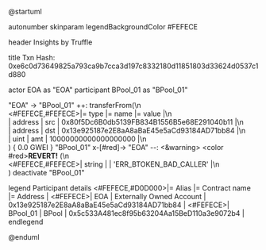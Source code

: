 

@startuml

autonumber
skinparam legendBackgroundColor #FEFECE

<style>
      header {
        HorizontalAlignment left
        FontColor purple
        FontSize 14
        Padding 10
      }
    </style>

header Insights by Truffle

title Txn Hash: 0xe6c0d73649825a793ca9b7cca3d197c8332180d11851803d33624d0537c1d880


actor EOA as "EOA"
participant BPool_01 as "BPool_01"

"EOA" -> "BPool_01" ++: transferFrom(\n\
<#FEFECE,#FEFECE>|= type |= name |= value |\n\
| address | src | 0x80f5Dc6B0db5139FB834B1556B5e68E291040b11 |\n\
| address | dst | 0x13e925187e2E8aA8aBaE45e5aCd93184AD71bb84 |\n\
| uint | amt | 10000000000000000000 |\n\
) { 0.0 GWEI }
"BPool_01" x-[#red]-> "EOA" --: <&warning> <color #red>**REVERT!**</color> (\n\
<#FEFECE,#FEFECE>| string |  | 'ERR_BTOKEN_BAD_CALLER' |\n\
)
deactivate "BPool_01"

legend
Participant details
<#FEFECE,#D0D000>|= Alias |= Contract name |= Address |
<#FEFECE>| EOA | Externally Owned Account | 0x13e925187e2E8aA8aBaE45e5aCd93184AD71bb84 |
<#FEFECE>| BPool_01 | BPool | 0x5c533A481ec8f95b63204Aa15BeD110a3e9072b4 |
endlegend

@enduml